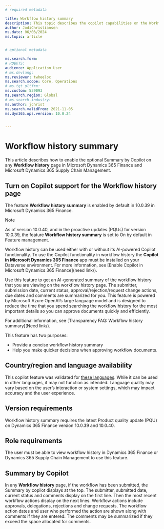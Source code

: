 ```yaml
---
# required metadata

title: Workflow history summary  
description: This topic describes the copilot capabilities on the Workflow history page.
author: JodiChristiansen
ms.date: 06/03/2024
ms.topic: article


# optional metadata

ms.search.form:  
# ROBOTS: 
audience: Application User
# ms.devlang: 
ms.reviewer: twheeloc
ms.search.scope: Core, Operations
# ms.tgt_pltfrm: 
ms.custom: 539093
ms.search.region: Global
# ms.search.industry: 
ms.author: jchrist
ms.search.validFrom: 2021-11-05
ms.dyn365.ops.version: 10.0.24


---
```

# Workflow history summary

This article describes how to enable the optional Summary by Copilot on any **Workflow history** page in Microsoft Dynamics 365 Finance and Microsoft Dynamics 365 Supply Chain Management. 

## Turn on Copilot support for the Workflow history page

The feature **Workflow history summary** is enabled by default in 10.0.39 in Microsoft Dynamics 365 Finance. 

> [!NOTE]
>  As of version 10.0.40, and in the proactive updates (PQUs) for version 10.0.39, the feature **Workflow history summary** is set to On by default in Feature management.

Workflow history can be used either with or without its AI-powered Copilot functionality. To use the Copilot functionality in workflow history the **Copilot in Microsoft Dynamics 365 Finance** app must be installed on your Dataverse environment. For more information, see [Enable Copilot in Microsoft Dynamics 365 Finance](need link/).  

Use this feature to get an AI-generated summary of the workflow history that you are viewing on the workflow history page. The submitter, submission date, current status, approval/rejection/request change actions, due dates and comments are summarized for you. This feature is powered by Microsoft Azure OpenAI’s large language model and is designed to reduce the time that you spend searching the workflow history for the most important details so you can approve documents quickly and efficiently.  

For additional information, see [Transparency FAQ: Workflow history summary](Need link/).  

This feature has two purposes: 
- Provide a concise workflow history summary
- Help you make quicker decisions when approving workflow documents.

## Country/region and language availability 

This copilot feature was validated for [these languages](https://go.microsoft.com/fwlink/?linkid=2270154/). While it can be used in other languages, it may not function as intended. Language quality may vary based on the user’s interaction or system settings, which may impact accuracy and the user experience. 

## Version requirements 

Workflow history summary requires the latest Product quality update (PQU) on Dynamics 365 Finance version 10.0.39 and 10.0.40.

## Role requirements 

The user must be able to view workflow history in Dynamics 365 Finance or Dynamics 365 Supply Chain Management to use this feature. 

## Summary by Copilot 

In any **Workflow history** page, if the workflow has been submitted, the Summary by copilot displays at the top. The submitter, submitted date, current status and comments display on the first line. Then the most recent workflow actions display on the next lines. Workflow actions include approvals, delegations, rejections and change requests. The workflow action dates and user who performed the action are shown along with comments if they are entered. The comments may be summarized if they exceed the space allocated for comments.  
